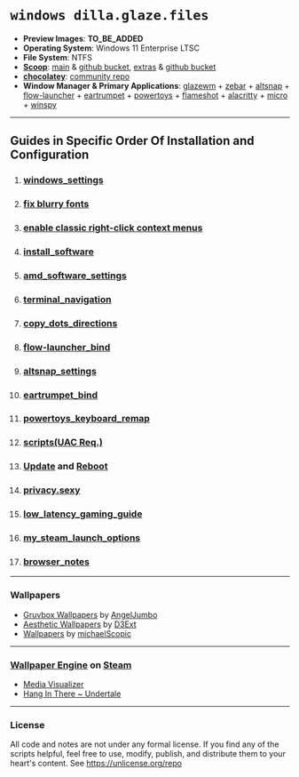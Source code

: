 # `windows dilla.glaze.files`
- **Preview Images**: **TO_BE_ADDED**
- **Operating System**: Windows 11 Enterprise LTSC
- **File System**: NTFS
- [**Scoop**](https://scoop.sh/): [main](https://scoop.sh/#/apps?q=%22https%3A%2F%2Fgithub.com%2FScoopInstaller%2FMain%22) & [github bucket](https://github.com/ScoopInstaller/Main),  [extras](https://scoop.sh/#/apps?q=%22https%3A%2F%2Fgithub.com%2FScoopInstaller%2FExtras%22) & [github bucket](https://github.com/ScoopInstaller/Extras)
- [**chocolatey**](https://chocolatey.org/): [community repo](https://community.chocolatey.org/packages)
- **Window Manager & Primary Applications**: [glazewm](https://github.com/glzr-io/glazewm) + [zebar](https://github.com/glzr-io/zebar) + [altsnap](https://github.com/RamonUnch/AltSnap) + [flow-launcher](https://github.com/Flow-Launcher/Flow.Launcher) + [eartrumpet](https://github.com/File-New-Project/EarTrumpet) + [powertoys](https://github.com/microsoft/PowerToys) + [flameshot](https://github.com/flameshot-org/flameshot) + [alacritty](https://github.com/alacritty/alacritty) + [micro](https://github.com/zyedidia/micro) + [winspy](https://github.com/strobejb/winspy)
---
## Guides in Specific Order Of Installation and Configuration
1. ### [**windows_settings**](https://github.com/dillacorn/win-glaze-dots/blob/main/windows_settings.md)
2. ### [**fix blurry fonts**](https://www.youtube.com/watch?v=YRqoVG-ApSI)
3. ### [**enable classic right-click context menus**](https://winaero.com/how-to-enable-full-context-menus-in-windows-11/#Enable_the_classic_context_menus_manually_in_Windows_11)
4. ### [**install_software**](https://github.com/dillacorn/win-glaze-dots/blob/main/install_software.md)
5. ### [**amd_software_settings**](https://github.com/dillacorn/win-glaze-dots/blob/main/amd_software_settings.md)
6. ### [**terminal_navigation**](https://github.com/dillacorn/win-glaze-dots/blob/main/terminal_navigation.md)
7. ### [**copy_dots_directions**](https://github.com/dillacorn/win-glaze-dots/blob/main/copy_dots_directions.md)
8. ### [**flow-launcher_bind**](https://github.com/dillacorn/win-glaze-dots/blob/main/flow-launcher_bind.png)
9. ### [**altsnap_settings**](https://github.com/dillacorn/win-glaze-dots/blob/main/altsnap_settings.md)
10. ### [**eartrumpet_bind**](https://github.com/dillacorn/win-glaze-dots/blob/main/eartrumpet_bind.png)
11. ### [**powertoys_keyboard_remap**](https://github.com/dillacorn/win-glaze-dots/blob/main/powertoys.md)
12. ### [**scripts(UAC Req.)**](https://github.com/dillacorn/win-glaze-dots/tree/main/scripts(UAC%20Req.))
13. ### [**Update**](https://support.microsoft.com/en-us/windows/windows-update-faq-8a903416-6f45-0718-f5c7-375e92dddeb2) and [**Reboot**](https://support.microsoft.com/en-us/windows/restart-reboot-your-pc-110262aa-fc79-1c33-7b00-c140ae3a6dac)
14. ### [**privacy.sexy**](https://github.com/dillacorn/win-glaze-dots/blob/main/privacy.sexy.md)
15. ### [**low_latency_gaming_guide**](https://github.com/dillacorn/win-glaze-dots/blob/main/low_latency_gaming_guide.md)
16. ### [**my_steam_launch_options**](https://github.com/dillacorn/win-glaze-dots/blob/main/steam_launch_options.md)
17. ### [**browser_notes**](https://github.com/dillacorn/win-glaze-dots/tree/main/browser_notes)
---
### Wallpapers
- [Gruvbox Wallpapers](https://github.com/AngelJumbo/gruvbox-wallpapers) by [AngelJumbo](https://github.com/AngelJumbo)
- [Aesthetic Wallpapers](https://github.com/D3Ext/aesthetic-wallpapers) by [D3Ext](https://github.com/D3Ext)
- [Wallpapers](https://github.com/michaelScopic/Wallpapers) by [michaelScopic](https://github.com/michaelScopic)
---
### [Wallpaper Engine](https://store.steampowered.com/app/431960/Wallpaper_Engine) on [Steam](https://store.steampowered.com/)
- [Media Visualizer](https://steamcommunity.com/sharedfiles/filedetails/?id=2890984249)
- [Hang In There ~ Undertale](https://steamcommunity.com/sharedfiles/filedetails/?id=919213241)
---
### License
All code and notes are not under any formal license. If you find any of the scripts helpful, feel free to use, modify, publish, and distribute them to your heart's content. See https://unlicense.org/repo
